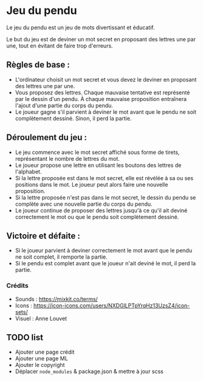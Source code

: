 # Jeu du pendu 

Le jeu du pendu est un jeu de mots divertissant et éducatif.

Le but du jeu est de deviner un mot secret en proposant des lettres une par une, tout en évitant de faire trop d'erreurs.

## Règles de base :

- L'ordinateur choisit un mot secret et vous devez le deviner en proposant des lettres une par une.
- Vous proposez des lettres. Chaque mauvaise tentative est représenté par le dessin d'un pendu. À chaque mauvaise proposition entraînera l'ajout d'une partie du corps du pendu.
- Le joueur gagne s'il parvient à deviner le mot avant que le pendu ne soit complètement dessiné. Sinon, il perd la partie.


## Déroulement du jeu :

- Le jeu commence avec le mot secret affiché sous forme de tirets, représentant le nombre de lettres du mot.
- Le joueur propose une lettre en utilisant les boutons des lettres de l'alphabet.
- Si la lettre proposée est dans le mot secret, elle est révélée à sa ou ses positions dans le mot. Le joueur peut alors faire une nouvelle proposition.
- Si la lettre proposée n'est pas dans le mot secret, le dessin du pendu se complète avec une nouvelle partie du corps du pendu.
- Le joueur continue de proposer des lettres jusqu'à ce qu'il ait deviné correctement le mot ou que le pendu soit complètement dessiné.

## Victoire et défaite :

- Si le joueur parvient à deviner correctement le mot avant que le pendu ne soit complet, il remporte la partie.
- Si le pendu est complet avant que le joueur n'ait deviné le mot, il perd la partie.


### Crédits

- Sounds : https://mixkit.co/terms/
- Icons : https://icon-icons.com/users/NXDGlLPTpYrqHz13UzsZ4/icon-sets/
- Visuel : Anne Louvet

## TODO list

- Ajouter une page crédit
- Ajouter une page ML
- Ajouter le copyright
- Déplacer `node_modules` & package.json & mettre à jour scss

